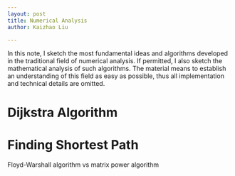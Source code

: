```yaml
---
layout: post
title: Numerical Analysis
author: Kaizhao Liu

---
```


In this note, I sketch the most fundamental ideas and algorithms developed in the traditional field of numerical analysis. If permitted, I also sketch the mathematical analysis of such algorithms. The material means to establish an understanding of this field as easy as possible, thus all implementation and technical details are omitted.


# Dijkstra Algorithm




# Finding Shortest Path

Floyd-Warshall algorithm vs matrix power algorithm